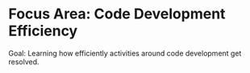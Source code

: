 # Focus Area: Code Development Efficiency

Goal:  Learning how efficiently activities around code development get resolved.